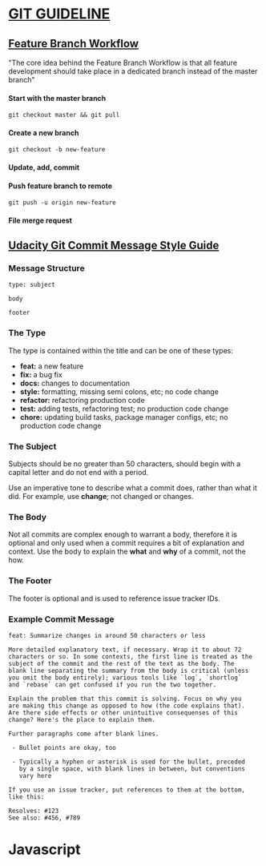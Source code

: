 # [GIT GUIDELINE](https://git-scm.com/book/en/v2/Distributed-Git-Contributing-to-a-Project)

<section>

## [Feature Branch Workflow](https://www.atlassian.com/git/tutorials/comparing-workflows/feature-branch-workflow)
"The core idea behind the Feature Branch Workflow is that all feature development should take place in a dedicated branch instead of the master branch"

#### Start with the master branch
`git checkout master && git pull`

#### Create a new branch
`git checkout -b new-feature`

#### Update, add, commit

#### Push feature branch to remote
`git push -u origin new-feature`

#### File merge request

## [Udacity Git Commit Message Style Guide](https://udacity.github.io/git-styleguide/)

### Message Structure
    type: subject

    body

    footer

<article>

### The Type

The type is contained within the title and can be one of these types:

*   **feat:** a new feature
*   **fix:** a bug fix
*   **docs:** changes to documentation
*   **style:** formatting, missing semi colons, etc; no code change
*   **refactor:** refactoring production code
*   **test:** adding tests, refactoring test; no production code change
*   **chore:** updating build tasks, package manager configs, etc; no production code change

</article>

<article>

### The Subject

Subjects should be no greater than 50 characters, should begin with a capital letter and do not end with a period.

Use an imperative tone to describe what a commit does, rather than what it did. For example, use **change**; not changed or changes.

</article>

<article>

### The Body

Not all commits are complex enough to warrant a body, therefore it is optional and only used when a commit requires a bit of explanation and context. Use the body to explain the **what** and **why** of a commit, not the how.

</article>

<article>

### The Footer

The footer is optional and is used to reference issue tracker IDs.

</article>

<article>

### Example Commit Message

    feat: Summarize changes in around 50 characters or less

    More detailed explanatory text, if necessary. Wrap it to about 72
    characters or so. In some contexts, the first line is treated as the
    subject of the commit and the rest of the text as the body. The
    blank line separating the summary from the body is critical (unless
    you omit the body entirely); various tools like `log`, `shortlog`
    and `rebase` can get confused if you run the two together.

    Explain the problem that this commit is solving. Focus on why you
    are making this change as opposed to how (the code explains that).
    Are there side effects or other unintuitive consequenses of this
    change? Here's the place to explain them.

    Further paragraphs come after blank lines.

     - Bullet points are okay, too

     - Typically a hyphen or asterisk is used for the bullet, preceded
       by a single space, with blank lines in between, but conventions
       vary here

    If you use an issue tracker, put references to them at the bottom,
    like this:

    Resolves: #123
    See also: #456, #789

</article>

</section>

# Javascript
